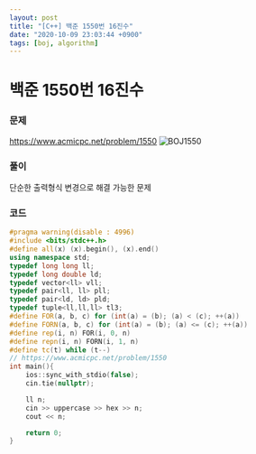 ```yaml
---
layout: post
title: "[C++] 백준 1550번 16진수"
date: "2020-10-09 23:03:44 +0900"
tags: [boj, algorithm]
---
```


# 백준 1550번 16진수
### 문제

https://www.acmicpc.net/problem/1550
![BOJ1550](https://i.imgur.com/YH0eyQm.png)

  
### 풀이

단순한 출력형식 변경으로 해결 가능한 문제

  
### 코드

```cpp
#pragma warning(disable : 4996)
#include <bits/stdc++.h>
#define all(x) (x).begin(), (x).end()
using namespace std;
typedef long long ll;
typedef long double ld;
typedef vector<ll> vll;
typedef pair<ll, ll> pll;
typedef pair<ld, ld> pld;
typedef tuple<ll,ll,ll> tl3;
#define FOR(a, b, c) for (int(a) = (b); (a) < (c); ++(a))
#define FORN(a, b, c) for (int(a) = (b); (a) <= (c); ++(a))
#define rep(i, n) FOR(i, 0, n)
#define repn(i, n) FORN(i, 1, n)
#define tc(t) while (t--)
// https://www.acmicpc.net/problem/1550
int main(){
    ios::sync_with_stdio(false);
    cin.tie(nullptr);

    ll n;
    cin >> uppercase >> hex >> n;
    cout << n; 

    return 0;
}
```